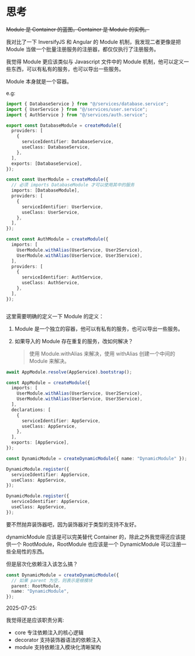 # 思考

<del>Module 是 Container 的蓝图，Container 是 Module 的实例。</del>

我对比了一下 InversifyJS 和 Angular 的 Module 机制，我发现二者更像是把 Module 当做一个批量注册服务的注册器，都仅仅执行了注册服务。

我觉得 Module 更应该类似与 Javascript 文件中的 Module 机制，他可以定义一些东西，可以有私有的服务，也可以导出一些服务。

Module 本身就是一个容器。

e.g:

```typescript
import { DatabaseService } from "@/services/database.service";
import { UserService } from "@/services/user.service";
import { AuthService } from "@/services/auth.service";

export const DatabaseModule = createModule({
  providers: [
    {
      serviceIdentifier: DatabaseService,
      useClass: DatabaseService,
    },
  ],
  exports: [DatabaseService],
});

const const UserModule = createModule({
  // 必须 imports DatabaseModule 才可以使用其中的服务
  imports: [DatabaseModule],
  providers: [
    {
      serviceIdentifier: UserService,
      useClass: UserService,
    },
  ],
});

const const AuthModule = createModule({
  imports: [
    UserModule.withAlias(UserService, User2Service),
    UserModule.withAlias(UserService, User3Service),
  ],
  providers: [
    {
      serviceIdentifier: AuthService,
      useClass: AuthService,
    },
  ],
});



```

这里需要明确的定义一下 Module 的定义：

1. Module 是一个独立的容器，他可以有私有的服务，也可以导出一些服务。
2. 如果导入的 Module 存在重复的服务，改如何解决？

   > 使用 Module.withAlias 来解决，使用 withAlias 创建一个中间的 Module 来解决。

```typescript
await AppModule.resolve(AppService).bootstrap();
```

```typescript
const AppModule = createModule({
  imports: [
    UserModule.withAlias(UserService, User2Service),
    UserModule.withAlias(UserService, User3Service),
  ],
  declarations: [
    {
      serviceIdentifier: AppService,
      useClass: AppService,
    },
  ],
  exports: [AppService],
});
```

```typescript
const DynamicModule = createDynamicModule({ name: "DynamicModule" });

DynamicModule.register({
  serviceIdentifier: AppService,
  useClass: AppService,
});

DynamicModule.register({
  serviceIdentifier: AppService,
  useClass: AppService,
});
```

要不然抛弃装饰器吧，因为装饰器对于类型的支持不友好。

dynamicModule 应该是可以完美替代 Container 的，除此之外我觉得还应该提供一个 RootModule，RootModule 也应该是一个 DynamicModule 可以注册一些全局性的东西。

但是层次化依赖注入该怎么搞？

```typescript
const DynamicModule = createDynamicModule({
  // 如果 parent 为空，则表示是根模块
  parent: RootModule,
  name: "DynamicModule",
});
```

2025-07-25:

我觉得还是应该职责分离:

- core 专注依赖注入的核心逻辑
- decorator 支持装饰器语法的依赖注入
- module 支持依赖注入模块化清晰架构
